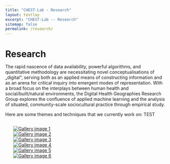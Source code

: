 ```yaml
---
title: "CHEST-Lab - Research"
layout: textlay
excerpt: "CHEST-Lab -- Research"
sitemap: false
permalink: /research/
---
```


# Research

The rapid nascence of data availability, powerful algorithms, and quantitative methodology are necessitating novel conceptualisations of „digital“, serving both as an applied means of constructing information and as an arena for critical inquiry into emergent modes of representation. With a broad focus on the interplays between human health and social/built/natural environments, the Digital Health Geographies Research Group explores the confluence of applied machine learning and the analysis of situated, community-scale sociocultural practice through empirical study.

Here are some themes and techniques that we currently work on:
TEST

<style>
*,
*::after,
*::before {
  margin: 0;
  padding: 0;
  box-sizing: inherit; 
}
</style>

<div class="container" style="width: 90%; margin: 2em auto;" markdown="0">
  <div class="gallery" markdown="0">
    <figure class="gallery__item gallery__item--1">
	  <a href="{{ site.url }}{{ site.baseurl }}/research/covid19.html">
      <img src="{{ site.url }}{{ site.baseurl }}/images/projects/COVID_19.svg"
           alt="Gallery image 1" class="gallery__img">
	  </a>
    </figure>
    <figure class="gallery__item gallery__item--2">
	  <a href="{{ site.url }}{{ site.baseurl }}/research/covid19narratives.html">
      <img src="{{ site.url }}{{ site.baseurl }}/images/projects/COVID_19_Narratives.svg"
           alt="Gallery image 2" class="gallery__img">
	  </a>
    </figure>
    <figure class="gallery__item gallery__item--3">
	  <a href="{{ site.url }}{{ site.baseurl }}/research/gem.html">
      <img src="{{ site.url }}{{ site.baseurl }}/images/projects/GEM.svg"
           alt="Gallery image 3" class="gallery__img">
	  </a>
    </figure>
    <figure class="gallery__item gallery__item--4">
	  <a href="{{ site.url }}{{ site.baseurl }}/research/purespace.html">
      <img src="{{ site.url }}{{ site.baseurl }}/images/projects/PURE_SPACE.svg"
           alt="Gallery image 4" class="gallery__img">
	  </a>
    </figure>
    <figure class="gallery__item gallery__item--5">
	  <a href="{{ site.url }}{{ site.baseurl }}/research/stage.html">
      <img src="{{ site.url }}{{ site.baseurl }}/images/projects/STAGE.svg"
           alt="Gallery image 5" class="gallery__img">
	  </a>
    </figure>
    <figure class="gallery__item gallery__item--6">
	  <a href="{{ site.url }}{{ site.baseurl }}/research/vibrance.html">
      <img src="{{ site.url }}{{ site.baseurl }}/images/projects/VIBRANCE.svg"
           alt="Gallery image 6" class="gallery__img">
	  </a>
    </figure>
  </div>
</div>
